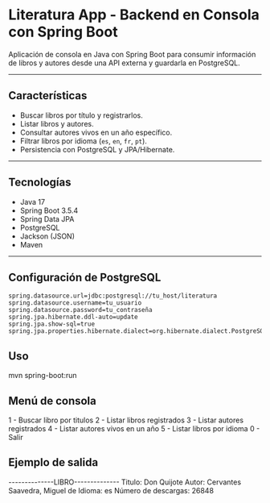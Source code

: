 # Literatura App - Backend en Consola con Spring Boot

Aplicación de consola en Java con Spring Boot para consumir información de libros y autores desde una API externa y guardarla en PostgreSQL.

---

## Características

- Buscar libros por título y registrarlos.
- Listar libros y autores.
- Consultar autores vivos en un año específico.
- Filtrar libros por idioma (`es`, `en`, `fr`, `pt`).
- Persistencia con PostgreSQL y JPA/Hibernate.

---

## Tecnologías

- Java 17
- Spring Boot 3.5.4
- Spring Data JPA
- PostgreSQL
- Jackson (JSON)
- Maven

---

## Configuración de PostgreSQL

```properties
spring.datasource.url=jdbc:postgresql://tu_host/literatura
spring.datasource.username=tu_usuario
spring.datasource.password=tu_contraseña
spring.jpa.hibernate.ddl-auto=update
spring.jpa.show-sql=true
spring.jpa.properties.hibernate.dialect=org.hibernate.dialect.PostgreSQLDialect
```
## Uso

mvn spring-boot:run

## Menú de consola

1 - Buscar libro por titulos
2 - Listar libros registrados
3 - Listar autores registrados
4 - Listar autores vivos en un año
5 - Listar libros por idioma
0 - Salir

## Ejemplo de salida

--------------LIBRO--------------
Titulo: Don Quijote
Autor: Cervantes Saavedra, Miguel de
Idioma: es
Número de descargas: 26848


